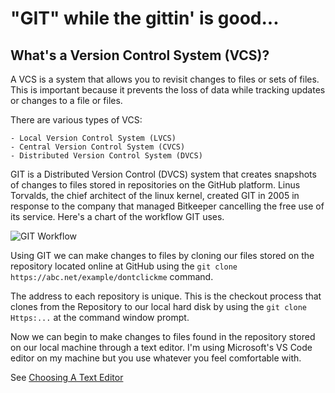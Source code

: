 # "GIT" while the gittin' is good...

## What's a Version Control System (VCS)?

A VCS is a system that allows you to revisit changes to files or sets of files. This is important because it prevents the loss of data while tracking updates or changes to a file or files. 

There are various types of VCS:

    - Local Version Control System (LVCS)
    - Central Version Control System (CVCS)
    - Distributed Version Control System (DVCS)

GIT is a Distributed Version Control (DVCS) system that creates snapshots of changes to files stored in repositories on the GitHub platform. 
Linus Torvalds, the chief architect of the linux kernel, created GIT in 2005 in response to the company that managed Bitkeeper cancelling the free use of its service.
Here's a chart of the workflow GIT uses. 

![GIT Workflow](https://blog.udemy.com/wp-content/uploads/2015/08/image066.png)

Using GIT we can make changes to files by cloning our files stored on the repository located online at GitHub using the ```git clone https://abc.net/example/dontclickme``` command. 

The address to each repository is unique. This is the checkout process that clones from the Repository to our local hard disk by using the ```git clone Https:...``` at the command window prompt.  

Now we can begin to make changes to files found in the repository stored on our local machine through a text editor. I'm using Microsoft's VS Code editor on my machine but you use whatever you feel comfortable with. 

See [Choosing A Text Editor](/Choosing-text-editor.md)

